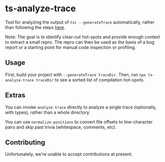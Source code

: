 # ts-analyze-trace
Tool for analyzing the output of `tsc --generateTrace` automatically, rather than following the steps [here](https://github.com/microsoft/TypeScript/wiki/Performance-Tracing).

Note: The goal is to identify clear-cut hot-spots and provide enough context to extract a small repro.
The repro can then be used as the basis of a bug report or a starting point for manual code inspection or profiling.

## Usage

First, build your project with `--generateTrace traceDir`.  Then, run `npx ts-analyze-trace traceDir` to see a sorted list of compilation hot-spots.

## Extras

You can invoke `analyze-trace` directly to analyze a single trace (optionally, with types), rather than a whole directory.

You can use `normalize-positions` to convert file offsets to line-character pairs and skip past trivia (whitespace, comments, etc).

## Contributing

Unfortunately, we're unable to accept contributions at present.
